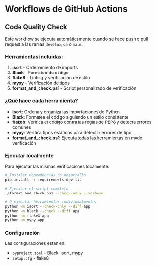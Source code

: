 # Workflows de GitHub Actions

## Code Quality Check

Este workflow se ejecuta automáticamente cuando se hace push o pull request a las ramas `develop`, `qa` o `main`.

### Herramientas incluidas:

1. **isort** - Ordenamiento de imports
2. **Black** - Formateo de código
3. **flake8** - Linting y verificación de estilo
4. **mypy** - Verificación de tipos
5. **format_and_check.ps1** - Script personalizado de verificación

### ¿Qué hace cada herramienta?

- **isort**: Ordena y organiza las importaciones de Python
- **Black**: Formatea el código siguiendo un estilo consistente
- **flake8**: Verifica el código contra las reglas de PEP8 y detecta errores comunes
- **mypy**: Verifica tipos estáticos para detectar errores de tipo
- **format_and_check.ps1**: Ejecuta todas las herramientas en modo verificación

### Ejecutar localmente

Para ejecutar las mismas verificaciones localmente:

```bash
# Instalar dependencias de desarrollo
pip install -r requirements-dev.txt

# Ejecutar el script completo
./format_and_check.ps1 --check-only --verbose

# O ejecutar herramientas individualmente:
python -m isort --check-only --diff app
python -m black --check --diff app
python -m flake8 app
python -m mypy app
```

### Configuración

Las configuraciones están en:
- `pyproject.toml` - Black, isort, mypy
- `setup.cfg` - flake8 